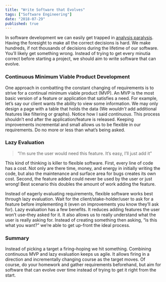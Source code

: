 ```yaml
---
title: "Write Software that Evolves"
tags: ["Software Engineering"]
date: "2018-07-29"
published: true
---
```


In software development we can easily get trapped in [analysis paralysis](https://en.wikipedia.org/wiki/Analysis_paralysis). Having the foresight to make all the correct decisions is hard. We make hundreds, if not thousands of decisions during the lifetime of our software. You’ll likely get something wrong. Instead of trying to get every minutia correct before starting a project, we should aim to write software that can evolve.

### Continuous Minimum Viable Product Development

One approach in combatting the constant changing of requirements is to strive for a continual minimum viable product (MVP). An MVP is the most basic version of a feature or application that satisfies a need. For example, let’s say our client wants the ability to view some information. We may only design a page with a table that holds the data (We _wouldn’t_ add additional features like filtering or graphs). Notice how I said _continuous_. This process shouldn’t end after the application/feature is released. Keeping improvements incremental and small allows us to be flexible in our requirements. Do no more or less than what’s being asked.

### Lazy Evaluation

> “I’m sure the user would need this feature. It’s easy, I’ll just add it”

This kind of thinking is killer to flexible software. First, every line of code has a cost. Not only are there time, money, and energy in initially writing the code, but also the maintenance and surface area for bugs creates its own cost. Second, the feature added could never be used by the user or just wrong! Best scenario this doubles the amount of work adding the feature.

Instead of eagerly evaluating requirements, flexible software works best through lazy evaluation. Wait for the client/stake-holder/user to ask for a feature before implementing it (even on improvements you know they’ll ask for). Lazy evaluation has a few benefits. It reduces adding features the user won’t use–they asked for it. It also allows us to really understand what the user is really asking for. Instead of creating something then asking, “is this what you want?” we’re able to get up-front the ideal process.

### Summary

Instead of picking a target a firing–hoping we hit something. Combining continuous MVP and lazy evaluation keeps us agile. It allows firing in a direction and incrementally changing course as the target moves. Of course, do your homework and gather requirements beforehand, but aim for software that can evolve over time instead of trying to get it right from the start.
